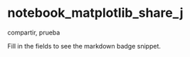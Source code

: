 # notebook_matplotlib_share_j
compartir, prueba

Fill in the fields to see the markdown badge snippet.
